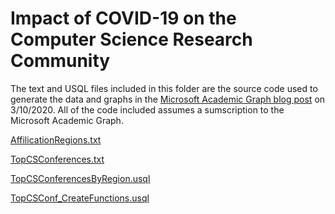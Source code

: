 # Impact of COVID-19 on the Computer Science Research Community

The text and USQL files included in this folder are the source code used to generate the data and graphs in the [Microsoft Academic Graph blog
post](https://www.microsoft.com/en-us/research/project/academic/articles/impact-of-covid-19-on-computer-science-research-community) on 3/10/2020.  All of the code included assumes a sumscription to the Microsoft Academic Graph.

[AffilicationRegions.txt](AffiliationRegions.txt)

[TopCSConferences.txt](TopCSConferences.txt)

[TopCSConferencesByRegion.usql](TopCSConferencesByRegion.usql)

[TopCSConf_CreateFunctions.usql](TopCSConf_CreateFunctions.usql)